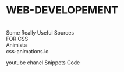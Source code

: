 # WEB-DEVELOPEMENT
</br>
Some Really Useful Sources</br>
FOR CSS</br>
Animista</br>
css-animations.io</br>

youtube chanel    Snippets Code</br>
